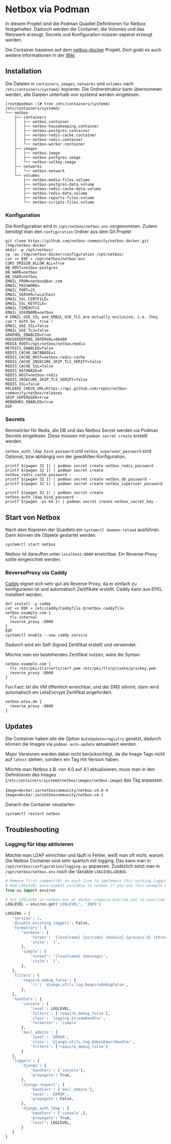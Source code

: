 # Netbox via Podman

In diesem Projekt sind die Podman Quadlet Definitionen für Netbox festgehalten. Dadurch werden die Container, die Volumes und das Netzwerk erzeugt.
Secrets und Konfiguration müssen seperat erzeugt werden.

Die Container basieren auf dem [netbox-docker](https://github.com/netbox-community/netbox-docker) Projekt.
Dort giobt es auch weitere Informationen in der [Wiki](https://github.com/netbox-community/netbox-docker/wiki/)

## Installation

Die Dateien in `containers`, `images`, `networks` und `volumes` nach `/etc/containers/systemd/` kopieren. Die Ordnerstruktur kann übernommen werden, alle Dateien unterhalb von systemd werden eingelesen.

```shell
[root@podman ~]# tree /etc/containers/systemd/
/etc/containers/systemd/
└── netbox
    ├── containers
    │   ├── netbox.container
    │   ├── netbox-housekeeping.container
    │   ├── netbox-postgres.container
    │   ├── netbox-redis-cache.container
    │   ├── netbox-redis.container
    │   └── netbox-worker.container
    ├── images
    │   ├── netbox.image
    │   ├── netbox-postgres.image
    │   └── netbox-valkey.image
    ├── networks
    │   └── netbox.network
    └── volumes
        ├── netbox-media-files.volume
        ├── netbox-postgres-data.volume
        ├── netbox-redis-cache-data.volume
        ├── netbox-redis-data.volume
        ├── netbox-reports-files.volume
        └── netbox-scripts-files.volume
```

### Konfiguration

Die Konfiguration wird in `/opt/netbox/netbox.env` vorgenommen. Zudem benötigt man den `configuration` Ordner aus dem Git Projekt

```shell
git clone https://github.com/netbox-community/netbox-docker.git /tmp/netbox-docker
mkdir -p /opt/netbox/
cp -au /tmp/netbox-docker/configuration /opt/netbox/
cat << EOF > /opt/netbox/netbox.env
CORS_ORIGIN_ALLOW_ALL=True
DB_HOST=netbox-postgres
DB_NAME=netbox
DB_USER=netbox
EMAIL_FROM=netbox@bar.com
EMAIL_PASSWORD=
EMAIL_PORT=25
EMAIL_SERVER=localhost
EMAIL_SSL_CERTFILE=
EMAIL_SSL_KEYFILE=
EMAIL_TIMEOUT=5
EMAIL_USERNAME=netbox
# EMAIL_USE_SSL and EMAIL_USE_TLS are mutually exclusive, i.e. they can't both be `true`!
EMAIL_USE_SSL=false
EMAIL_USE_TLS=false
GRAPHQL_ENABLED=true
HOUSEKEEPING_INTERVAL=86400
MEDIA_ROOT=/opt/netbox/netbox/media
METRICS_ENABLED=false
REDIS_CACHE_DATABASE=1
REDIS_CACHE_HOST=netbox-redis-cache
REDIS_CACHE_INSECURE_SKIP_TLS_VERIFY=false
REDIS_CACHE_SSL=false
REDIS_DATABASE=0
REDIS_HOST=netbox-redis
REDIS_INSECURE_SKIP_TLS_VERIFY=false
REDIS_SSL=false
RELEASE_CHECK_URL=https://api.github.com/repos/netbox-community/netbox/releases
SKIP_SUPERUSER=true
WEBHOOKS_ENABLED=true
EOF
```

### Secrets

Kennwörter für Redis, die DB und das Netbox Secret werden via Podman Secrets eingelesen. Diese müssen mit `podman secret create` erstellt werden.

`netbox_auth_ldap_bind_password` und `netbox_superuser_password` sind Optional, bzw abhängig von der gewählten Konfiguration.

```shell
printf $(pwgen 32 1) | podman secret create netbox_redis_password -
printf $(pwgen 32 1) | podman secret create netbox_redis_cache_password -
printf $(pwgen 32 1) | podman secret create netbox_db_password -
printf $(pwgen 32 1) | podman secret create netbox_superuser_password -
printf $(pwgen 32 1) | podman secret create netbox_auth_ldap_bind_password -
printf $(pwgen -ys 64 1) | podman secret create netbox_secret_key -
```

## Start von Netbox

Nach dem Kopieren der Quadlets ein `systemctl daemon-reload` ausführen. Dann können die Objekte gestartet werden.

```shell
systemctl start netbox
```

Netbox ist daraufhin unter `localhost:8000` erreichbar. Ein Reverse-Proxy sollte eingerichtet werden.

### ReverseProxy via Caddy

[Caddy](https://caddyserver.com/) eignet sich sehr gut als Reverse Proxy, da er einfach zu konfigurieren ist und automatisch Zertifikate erstellt. Caddy kann aus EPEL installiert werden.

```shell
dnf install -y caddy
cat << EOF > /etc/caddy/Caddyfile.d/netbox.caddyfile
netbox.example.com {
  tls internal
  reverse_proxy :8000
}
EOF
systemctl enable --now caddy.service
```

Dadurch wird ein Self-Signed Zertifikat erstellt und verwendet.

Möchte man ein bestehendes Zertifikat nutzen, wäre die Syntax:

```shell
netbox.example.com {
  tls /etc/pki/tls/certs/cert.pem /etc/pki/tls/private/privkey.pem
  reverse_proxy :8000
}
```

Fun Fact:
Ist die VM öffentlich erreichbar, und der DNS stimmt, dann wird automatisch ein LetsEncrypt Zertifikat angefordert.

```shell
netbox.etes.de {
  reverse_proxy :8000
}
```

## Updates

Die Container haben alle die Option `AutoUpdate=registry` gesetzt, dadurch können die Images via `podman auto-update` aktualisiert werden.

Major Versionen werden dabei nicht berücksichtigt, da die Image Tags nicht auf `latest` stehen, sondern ein Tag mit Version haben.

Möchte man Netbox z.B. von 4.0 auf 4.1 aktualisieren, muss man in den Definitionen des Images (`/etc/containers/systemd/netbox/images/netbox.image`) das Tag anpassen.

`Image=docker.io/netboxcommunity/netbox:v4.0` -> `Image=docker.io/netboxcommunity/netbox:v4.1`

Danach die Container neustarten

```shell
systemctl restart netbox
```

## Troubleshooting

### Logging für ldap aktivieren

Möchte man LDAP einrichten und läuft in Fehler, weiß man oft nicht, warum. Die Netbox Container sind sehr spärlich mit logging. Das kann man in `/opt/netbox/configuration/logging.py` anpassen.
Zusätzlich setzt man in `/opt/netbox/netbox.env` noch die Variable `LOGLEVEL=DEBUG`

```python
# Remove first comment(#) on each line to implement this working logging example.
# Add LOGLEVEL environment variable to netbox if you use this example & want a different log level.
from os import environ

# Set LOGLEVEL in netbox.env or docker-compose.overide.yml to override a logging level of INFO.
LOGLEVEL = environ.get('LOGLEVEL', 'INFO')

LOGGING = {
   'version': 1,
   'disable_existing_loggers': False,
   'formatters': {
       'verbose': {
           'format': '{levelname} {asctime} {module} {process:d} {thread:d} {message}',
           'style': '{',
       },
       'simple': {
           'format': '{levelname} {message}',
           'style': '{',
       },
   },
   'filters': {
       'require_debug_false': {
           '()': 'django.utils.log.RequireDebugFalse',
       },
   },
   'handlers': {
       'console': {
           'level': LOGLEVEL,
           'filters': ['require_debug_false'],
           'class': 'logging.StreamHandler',
           'formatter': 'simple'
       },
       'mail_admins': {
           'level': 'ERROR',
           'class': 'django.utils.log.AdminEmailHandler',
           'filters': ['require_debug_false']
       }
   },
   'loggers': {
       'django': {
           'handlers': ['console'],
           'propagate': True,
       },
       'django.request': {
           'handlers': ['mail_admins'],
           'level': 'ERROR',
           'propagate': False,
       },
       'django_auth_ldap': {
           'handlers': ['console',],
           'propagate': True,
           'level': LOGLEVEL,
       }
   }
}
```

